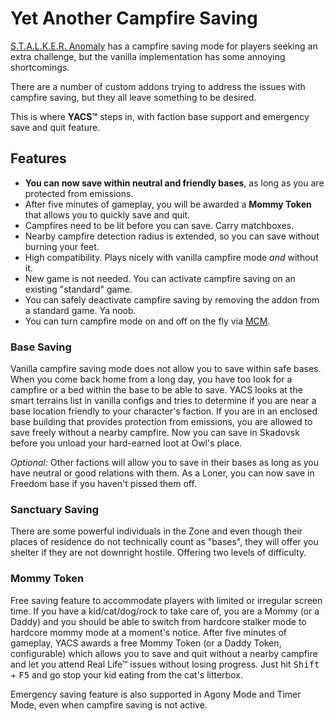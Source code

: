# Yet Another Campfire Saving

[S.T.A.L.K.E.R. Anomaly](https://www.moddb.com/mods/stalker-anomaly) has a campfire saving mode for players seeking an extra challenge, but the vanilla implementation has some annoying shortcomings.

There are a number of custom addons trying to address the issues with campfire saving, but they all leave something to be desired.

This is where **YACS™** steps in, with faction base support and emergency save and quit feature.

## Features

* **You can now save within neutral and friendly bases**, as long as you are protected from emissions.
* After five minutes of gameplay, you will be awarded a **Mommy Token** that allows you to quickly save and quit.
* Campfires need to be lit before you can save. Carry matchboxes.
* Nearby campfire detection radius is extended, so you can save without burning your feet.
* High compatibility. Plays nicely with vanilla campfire mode _and_ without it.
* New game is not needed. You can activate campfire saving on an existing "standard" game.
* You can safely deactivate campfire saving by removing the addon from a standard game. Ya noob.
* You can turn campfire mode on and off on the fly via [MCM](https://www.moddb.com/mods/stalker-anomaly/addons/anomaly-mod-configuration-menu).

### Base Saving

Vanilla campfire saving mode does not allow you to save within safe bases. When you come back home from a long day, you have too look for a campfire
or a bed within the base to be able to save. YACS looks at the smart terrains list in vanilla configs and tries to determine if you are near a base
location friendly to your character's faction. If you are in an enclosed base building that provides protection from emissions, you are allowed
to save freely without a nearby campfire. Now you can save in Skadovsk before you unload your hard-earned loot at Owl's place.

*Optional:* Other factions will allow you to save in their bases as long as you have neutral or good relations with them. As a Loner, you can now
save in Freedom base if you haven't pissed them off.

### Sanctuary Saving

There are some powerful individuals in the Zone and even though their places of residence do not technically count as "bases", they will offer you 
shelter if they are not downright hostile. Offering two levels of difficulty.  

### Mommy Token

Free saving feature to accommodate players with limited or irregular screen time.
If you have a kid/cat/dog/rock to take care of, you are a Mommy (or a Daddy) and you should be able to switch from hardcore
stalker mode to hardcore mommy mode at a moment's notice. After five minutes of gameplay, YACS awards a free Mommy Token 
(or a Daddy Token, configurable) which allows you to save and quit without a nearby campfire and let you attend Real Life™ issues without losing
progress. Just hit <kbd>Shift</kbd> + <kbd>F5</kbd> and go stop your kid eating from the cat's litterbox.

Emergency saving feature is also supported in Agony Mode and Timer Mode, even when campfire saving is not active.